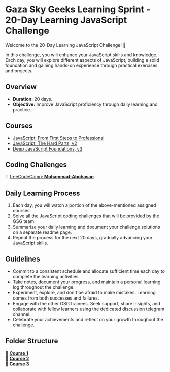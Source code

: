 # Gaza Sky Geeks Learning Sprint - 20-Day Learning JavaScript Challenge

Welcome to the 20-Day Learning JavaScript Challenge! 🚀

In this challenge, you will enhance your JavaScript skills and knowledge. Each day, you will explore different aspects of JavaScript, building a solid foundation and gaining hands-on experience through practical exercises and projects.

## Overview
- **Duration:** 20 days.
- **Objective:** Improve JavaScript proficiency through daily learning and practice.


## Courses
 - [JavaScript: From First Steps to Professional](https://frontendmasters.com/courses/javascript-first-steps/)
 - [JavaScript: The Hard Parts, v2](https://frontendmasters.com/courses/javascript-hard-parts-v2/)
 - [Deep JavaScript Foundations, v3](https://frontendmasters.com/courses/deep-javascript-v3/)

## Coding Challenges
💡 [freeCodeCamp: **Mohammad-Abohasan**](https://www.freecodecamp.org/Mohammad-Abohasan)

## Daily Learning Process
1. Each day, you will watch a portion of the above-mentioned assigned courses.
2. Solve all the JavaScript coding challenges that will be provided by the GSG team.
3. Summarize your daily learning and document your challenge solutions on a separate readme page.
4. Repeat the process for the next 20 days, gradually advancing your JavaScript skills.

## Guidelines
- Commit to a consistent schedule and allocate sufficient time each day to complete the learning activities.
- Take notes, document your progress, and maintain a personal learning log throughout the challenge.
- Experiment, explore, and don't be afraid to make mistakes. Learning comes from both successes and failures.
- Engage with the other GSG trainees. Seek support, share insights, and collaborate with fellow learners using the dedicated discussion telegram channel.
- Celebrate your achievements and reflect on your growth throughout the challenge.

## Folder Structure
📍 [**Course 1**](https://github.com/Mohammad-Abohasan/Mastering-JavaScript-in-20-Days/blob/master/Course01.md)
<br />
📍 [**Course 2**](https://github.com/Mohammad-Abohasan/Mastering-JavaScript-in-20-Days/blob/master/Course02.md)
<br />
📍 [**Course 3**](https://github.com/Mohammad-Abohasan/Mastering-JavaScript-in-20-Days/blob/master/Course03.md)
